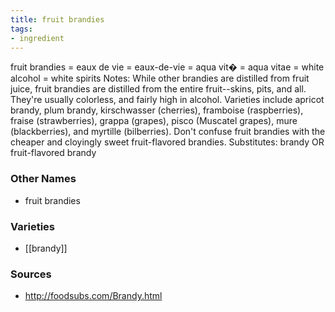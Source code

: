 ```yaml
---
title: fruit brandies
tags:
- ingredient
---
```

fruit brandies = eaux de vie = eaux-de-vie = aqua vit� = aqua vitae = white alcohol = white spirits Notes: While other brandies are distilled from fruit juice, fruit brandies are distilled from the entire fruit--skins, pits, and all. They're usually colorless, and fairly high in alcohol. Varieties include apricot brandy, plum brandy, kirschwasser (cherries), framboise (raspberries), fraise (strawberries), grappa (grapes), pisco (Muscatel grapes), mure (blackberries), and myrtille (bilberries). Don't confuse fruit brandies with the cheaper and cloyingly sweet fruit-flavored brandies. Substitutes: brandy OR fruit-flavored brandy

### Other Names

* fruit brandies

### Varieties

* [[brandy]]

### Sources
* http://foodsubs.com/Brandy.html
